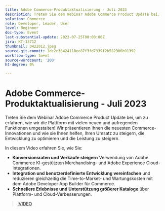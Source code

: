 ```yaml
---
title: Adobe Commerce-Produktaktualisierung - Juli 2023
description: Treten Sie dem Webinar Adobe Commerce Product Update bei, um zu erfahren, wie wir die Plattform mit vielen neuen und aufregenden Funktionen umgestalten! Wir präsentieren Ihnen die neuesten Commerce-Innovationen und wie sie Ihnen helfen, Ihren Umsatz zu steigern, die Entwicklung zu optimieren und die Leistung zu steigern. In diesem Video erfahren Sie, wie Sie Konversionsraten und Umsätze mithilfe von Adobe Commerce AI-gestützten Merchandising- und Adobe Experience Cloud-Integrationen steigern.  Vereinfachen Sie Integrationen und benutzerdefinierte Entwicklung und reduzieren Sie gleichzeitig die Time-to-Market- und Wartungskosten mit dem Adobe Developer App Builder für Commerce.  Beschleunigen Sie die Erlebnisse und unterstützen Sie größere Kataloge über Plattform- und Cloud-Verbesserungen.
solution: Commerce
role: Developer, Leader, User
level: Beginner
doc-type: Event
last-substantial-update: 2023-07-25T00:00:00Z
jira: KT-13712
thumbnail: 3422012.jpeg
source-git-commit: 1dc2c36424118ee87f3fd7339f2b582306b91392
workflow-type: tm+mt
source-wordcount: '200'
ht-degree: 0%

---
```



# Adobe Commerce-Produktaktualisierung - Juli 2023

Treten Sie dem Webinar Adobe Commerce Product Update bei, um zu erfahren, wie wir die Plattform mit vielen neuen und aufregenden Funktionen umgestalten! Wir präsentieren Ihnen die neuesten Commerce-Innovationen und wie sie Ihnen helfen, Ihren Umsatz zu steigern, die Entwicklung zu optimieren und die Leistung zu steigern.

In diesem Video erfahren Sie, wie Sie:

* **Konversionsraten und Verkäufe steigern** Verwendung von Adobe Commerce KI-gestützten Merchandising- und Adobe Experience Cloud-Integrationen.
* **Integration und benutzerdefinierte Entwicklung vereinfachen** und reduzieren gleichzeitig die Time-to-Market- und Wartungskosten mit dem Adobe Developer App Builder für Commerce.
* **Schnellere Erlebnisse und Unterstützung größerer Kataloge** über Plattform- und Cloud-Verbesserungen.

>[!VIDEO](https://video.tv.adobe.com/v/3422012/?learn=on)